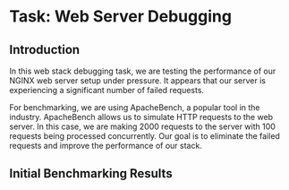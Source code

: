# Task: Web Server Debugging

## Introduction
In this web stack debugging task, we are testing the performance of our NGINX web server setup under pressure. It appears that our server is experiencing a significant number of failed requests.

For benchmarking, we are using ApacheBench, a popular tool in the industry. ApacheBench allows us to simulate HTTP requests to the web server. In this case, we are making 2000 requests to the server with 100 requests being processed concurrently. Our goal is to eliminate the failed requests and improve the performance of our stack.

## Initial Benchmarking Results
